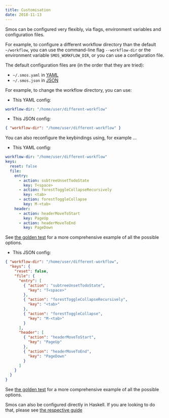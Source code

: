 ```yaml
---
title: Customisation
date: 2018-11-13
---
```


Smos can be configured very flexibly, via flags, environment variables and configuration files.

For example, to configure a different workflow directory than the default `~/workflow`, you can use
the command-line flag `--workflow-dir` or the environment variable `SMOS_WORKFLOW_DIR`, or
you can use a configuration file.

The default configuration files are (in the order that they are tried):

- `~/.smos.yaml` in [YAML](http://yaml.org/)
- `~/.smos.json` in [JSON](http://json.org/)

For example, to change the workflow directory, you can use:

- This YAML config:

``` yaml
workflow-dir: "/home/user/different-workflow"
```

- This JSON config:

``` json
{ "workflow-dir": "/home/user/different-workflow" }
```

You can also reconfigure the keybindings using, for example ...

- This YAML config:

``` yaml
workflow-dir: "/home/user/different-workflow"
keys:
  reset: false
  file:
    entry:
      - action: subtreeUnsetTodoState
        key: T<space>
      - action: forestToggleCollapseRecursively
        key: <tab>
      - action: forestToggleCollapse
        key: M-<tab>
    header:
      - action: headerMoveToStart
        key: PageUp
      - action: headerMoveToEnd
        key: PageDown
```

See [the golden test](https://github.com/NorfairKing/smos/blob/master/smos/test_resources/config/yaml/workflow.yaml) for a more comprehensive example of all the possible options.

- This JSON config:

``` json
{ "workflow-dir": "/home/user/different-workflow",
  "keys": {
    "reset": false,
    "file": {
      "entry": [
        { "action": "subtreeUnsetTodoState",
          "key": "T<space>"
        },
        { "action": "forestToggleCollapseRecursively",
          "key": "<tab>"
        },
        { "action": "forestToggleCollapse",
          "key": "M-<tab>"
        }
      ],
      "header": [
        { "action": "headerMoveToStart",
          "key": "PageUp"
        },
        { "action": "headerMoveToEnd",
          "key": "PageDown"
        }
      ]
    }
  }
}
```

See [the golden test](https://github.com/NorfairKing/smos/blob/master/smos/test_resources/config/json/workflow.json) for a more comprehensive example of all the possible options.

Smos can also be configured directly in Haskell.
If you are looking to do that, please see [the respective guide](/customisation-haskell.html)

